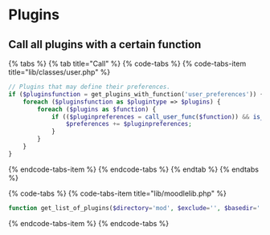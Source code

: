 # Plugins

## Call all plugins with a certain function

{% tabs %}
{% tab title="Call" %}
{% code-tabs %}
{% code-tabs-item title="lib/classes/user.php" %}
```php
// Plugins that may define their preferences.
if ($pluginsfunction = get_plugins_with_function('user_preferences')) {
    foreach ($pluginsfunction as $plugintype => $plugins) {
        foreach ($plugins as $function) {
            if (($pluginpreferences = call_user_func($function)) && is_array($pluginpreferences)) {
                $preferences += $pluginpreferences;
            }
        }
    }
}
```
{% endcode-tabs-item %}
{% endcode-tabs %}
{% endtab %}
{% endtabs %}



{% code-tabs %}
{% code-tabs-item title="lib/moodlelib.php" %}
```php
function get_list_of_plugins($directory='mod', $exclude='', $basedir='')
```
{% endcode-tabs-item %}
{% endcode-tabs %}

